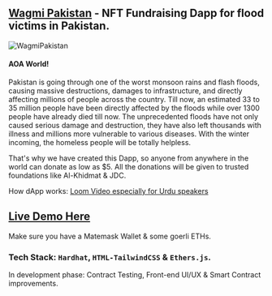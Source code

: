 ## [Wagmi Pakistan](https://wagmi-pakistan-devabdee.vercel.app/) - NFT Fundraising Dapp for flood victims in Pakistan.

![WagmiPakistan](https://user-images.githubusercontent.com/99166851/189516388-f8611ef9-9c38-4cd2-a6b5-9a1616eecc22.JPG)

#### AOA World!
Pakistan is going through one of the worst monsoon rains and flash floods, causing massive destructions, damages to infrastructure, and directly affecting millions of
people across the country. Till now, an estimated 33 to 35 million people have been directly affected by the floods while over 1300 people have already died till now.
The unprecedented floods have not only caused serious damage and destruction, they have also left thousands with illness and millions more vulnerable to various
diseases. With the winter incoming, the homeless people will be totally helpless.

That's why we have created this Dapp, so anyone from anywhere in the world can donate as low as $5. All the donations will be given to trusted foundations like
Al-Khidmat & JDC.

How dApp works: [Loom Video especially for Urdu speakers](https://www.loom.com/share/2855f276820e4050ba197315f1dda2bc)

## [Live Demo Here](https://wagmi-pakistan-devabdee.vercel.app/)
Make sure you have a Matemask Wallet & some goerli ETHs.

### Tech Stack: `Hardhat`, `HTML-TailwindCSS` & `Ethers.js`.

In development phase: Contract Testing, Front-end UI/UX & Smart Contract improvements.
